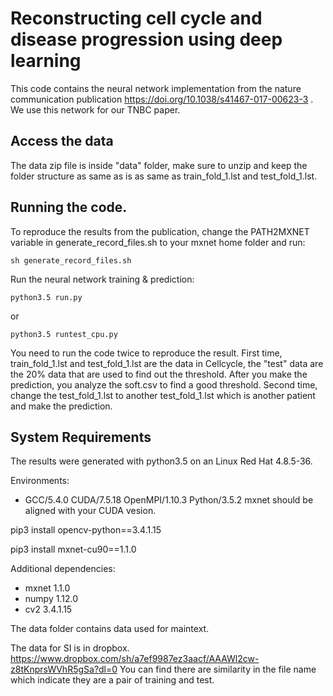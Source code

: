 # Reconstructing cell cycle and disease progression using deep learning
This code contains the neural network implementation from the nature communication publication https://doi.org/10.1038/s41467-017-00623-3 . We use this network for our TNBC paper.

## Access the data
The data zip file is inside "data" folder, make sure to unzip and keep the folder structure as same as is as same as train_fold_1.lst and test_fold_1.lst.

## Running the code.
To reproduce the results from the publication, change the PATH2MXNET variable in generate_record_files.sh to your mxnet home folder and run:

```
sh generate_record_files.sh
```

Run the neural network training & prediction:

```
python3.5 run.py
```
or

```
python3.5 runtest_cpu.py
```


You need to run the code twice to reproduce the result. 
First time, train_fold_1.lst and test_fold_1.lst are the data in Cellcycle, the "test" data are the 20% data that are used to find out the threshold. After you make the prediction, you analyze the soft.csv to find a good threshold. 
Second time, change the test_fold_1.lst to another test_fold_1.lst which is another patient and make the prediction. 

## System Requirements
The results were generated with python3.5 on an Linux Red Hat 4.8.5-36.

Environments:
* GCC/5.4.0 CUDA/7.5.18 OpenMPI/1.10.3 Python/3.5.2
mxnet should be aligned with your CUDA vesion. 

pip3 install opencv-python==3.4.1.15 

pip3 install mxnet-cu90==1.1.0

Additional dependencies:
* mxnet 1.1.0 
* numpy 1.12.0
* cv2   3.4.1.15 

The data folder contains data used for maintext.

The data for SI is in dropbox.
https://www.dropbox.com/sh/a7ef9987ez3aacf/AAAWl2cw-z8tKnprsWVhR5gSa?dl=0
You can find there are similarity in the file name which indicate they are a pair of training and test.



